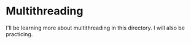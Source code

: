 # Multithreading

I'll be learning more about multithreading in this directory. I will also be practicing.
